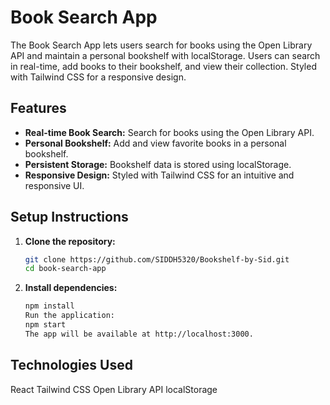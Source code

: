 # Book Search App

The Book Search App lets users search for books using the Open Library API and maintain a personal bookshelf with localStorage. Users can search in real-time, add books to their bookshelf, and view their collection. Styled with Tailwind CSS for a responsive design.

## Features

- **Real-time Book Search:** Search for books using the Open Library API.
- **Personal Bookshelf:** Add and view favorite books in a personal bookshelf.
- **Persistent Storage:** Bookshelf data is stored using localStorage.
- **Responsive Design:** Styled with Tailwind CSS for an intuitive and responsive UI.

## Setup Instructions

1. **Clone the repository:**
   ```bash
   git clone https://github.com/SIDDH5320/Bookshelf-by-Sid.git
   cd book-search-app

2. **Install dependencies:**
   ```bash
   npm install
   Run the application:
   npm start
   The app will be available at http://localhost:3000.


## Technologies Used
  React
  Tailwind CSS
  Open Library API
  localStorage

